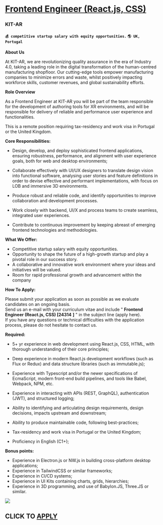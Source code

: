 # [Frontend Engineer (React.js, CSS)](https://www.remotewlb.com/apply/frontend-engineer-react-js-css)  
### KIT-AR  
#### `💰 competitive startup salary with equity opportunities.` `🌎 UK, Portugal`  

**About Us**  

At KIT-AR, we are revolutionizing quality assurance in the era of Industry 4.0, taking a leading role in the digital transformation of the human-centred manufacturing shopfloor. Our cutting-edge tools empower manufacturing companies to minimize errors and waste, whilst positively impacting workforce skills, customer revenues, and global sustainability efforts.

**Role Overview**

As a Frontend Engineer at KIT-AR you will be part of the team responsible for the development of authoring tools for XR environments, and will be responsible for delivery of reliable and performance user experience and functionalities.  

This is a remote position requiring tax-residency and work visa in Portugal or the United Kingdom.  

**Core Responsibilities:**  

  * Design, develop, and deploy sophisticated frontend applications, ensuring robustness, performance, and alignment with user experience goals, both for web and desktop environments;
  * Collaborate effectively with UI/UX designers to translate design vision into functional software, analysing user stories and feature definitions in order to devise effective and performant implementations, with focus on LOB and immersive 3D environments.
  * Produce robust and reliable code, and identify opportunities to improve collaboration and development processes.  

  * Work closely with backend, UI/X and process teams to create seamless, integrated user experiences.  

  * Contribute to continuous improvement by keeping abreast of emerging frontend technologies and methodologies.

**What We Offer:**  

  * Competitive startup salary with equity opportunities.
  * Opportunity to shape the future of a high-growth startup and play a pivotal role in our success story.
  * A collaborative and innovative work environment where your ideas and initiatives will be valued.
  * Room for rapid professional growth and advancement within the company

**How To Apply:**  

Please submit your application as soon as possible as we evaluate candidates on an ongoing basis.  
Send us an e-mail with your curriculum vitae and include " **Frontend Engineer (React.js, CSS) [24314** **]** " in the subject line (apply here).  
If you have any questions or technical difficulties with the application process, please do not hesitate to contact us.

 **Required:**

  * 5+ yr experience in web development using React.js, CSS, HTML, with thorough understanding of their core principles;
  * Deep experience in modern React.js development workflows (such as Flux or Redux) and data structure libraries (such as immutable.js);
  * Experience with Typescript and/or the newer specifications of EcmaScript, modern front-end build pipelines, and tools like Babel, Webpack, NPM, etc.
  * Experience in interacting with APIs (REST, GraphQL), authentication (JWT), and structured logging;
  * Ability to identifying and articulating design requirements, design decisions, impacts upstream and downstream;  

  * Ability to produce maintainable code, following best-practices;
  * Tax-residency and work visa in Portugal or the United Kingdom;
  * Proficiency in English (C1+);

**Bonus points:**

  * Experience in Electron.js or NW.js in building cross-platform desktop applications;
  * Experience in TailwindCSS or similar frameworks;
  * Experience in CI/CD systems;
  * Experience in UI Kits containing charts, grids, hierarchies;
  * Experience in 3D programming, and use of Babylon.JS, Three.JS or similar.

![](https://remotive.com/job/track/1903981/blank.gif?source=public_api)  
## CLICK TO [APPLY](https://www.remotewlb.com/apply/frontend-engineer-react-js-css)

